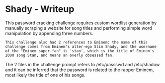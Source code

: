 # Shady - Writeup

This password cracking challenge requires custom wordlist generation by manually scraping a website for song titles and performing simple word manipulation by appending three numbers.

```This challenge also had 2 references to Eminem: the name of this challenge comes from Eminem's alter-ego Slim Shady, and the username of the "Eminem super-fan" is 'stan', which is the title of Eminem's 2000 song Stan, and means an overly obsessed fan.```

The 2 files in the challenge prompt refers to /etc/passswd and /etc/shadow and it can be inferred that the password is related to the rapper Eminem, most likely the title of one of his songs.
